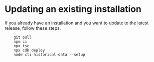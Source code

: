 # Updating an existing installation

If you already have an installation and you want to update to the latest
release, follow these steps.

        git pull
        npm ci
        npx tsc
        npx cdk deploy
        node cli historical-data --setup
